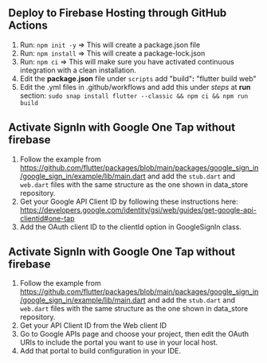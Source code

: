 ## Deploy to Firebase Hosting through GitHub Actions
1. Run: `npm init -y`  => This will create a package.json file
2. Run: `npm install` => This will create a package-lock.json
3. Run: `npm ci` => This will make sure you have activated continuous integration with a clean installation.
4. Edit the **package.json** file under `scripts` add "build"**:** "flutter build web" 
5. Edit the .yml files in .github/workflows and add this under *steps* at **run** section:
         `sudo snap install flutter --classic && npm ci && npm run build`

## Activate SignIn with Google One Tap without firebase
1. Follow the example from https://github.com/flutter/packages/blob/main/packages/google_sign_in/google_sign_in/example/lib/main.dart and add the `stub.dart` and `web.dart` files with the same structure as the one shown in data_store repository.
2. Get your Google API Client ID by following these instructions here: https://developers.google.com/identity/gsi/web/guides/get-google-api-clientid#one-tap
3. Add the OAuth client ID to the clientId option in GoogleSignIn class.

## Activate SignIn with Google One Tap without firebase
1. Follow the example from https://github.com/flutter/packages/blob/main/packages/google_sign_in/google_sign_in/example/lib/main.dart and add the `stub.dart` and `web.dart` files with the same structure as the one shown in data_store repository.
2. Get your API Client ID from the Web client ID
3. Go to Google APIs page and choose your project, then edit the OAuth URIs to include the portal you want to use in your local host.
4. Add that portal to build configuration in your IDE.